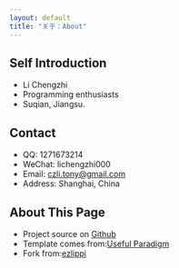 ```yaml
---
layout: default
title: "关于：About"
---
```


## Self Introduction

* Li Chengzhi
* Programming enthusiasts
* Suqian, Jiangsu.

## Contact

* QQ:      1271673214
* WeChat:  lichengzhi000
* Email:   czli.tony@gmail.com
* Address: Shanghai, China

## About This Page

* Project source on [Github](https://github.com/czlitony/czlitony.github.io)
* Template comes from:[Useful Paradigm](http://usefulparadigm.com/)
* Fork from:[ezlippi](https://github.com/EZLippi/EZLippi.github.io)
